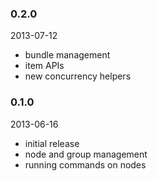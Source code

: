### 0.2.0

2013-07-12

* bundle management
* item APIs
* new concurrency helpers


### 0.1.0

2013-06-16

* initial release
* node and group management
* running commands on nodes
